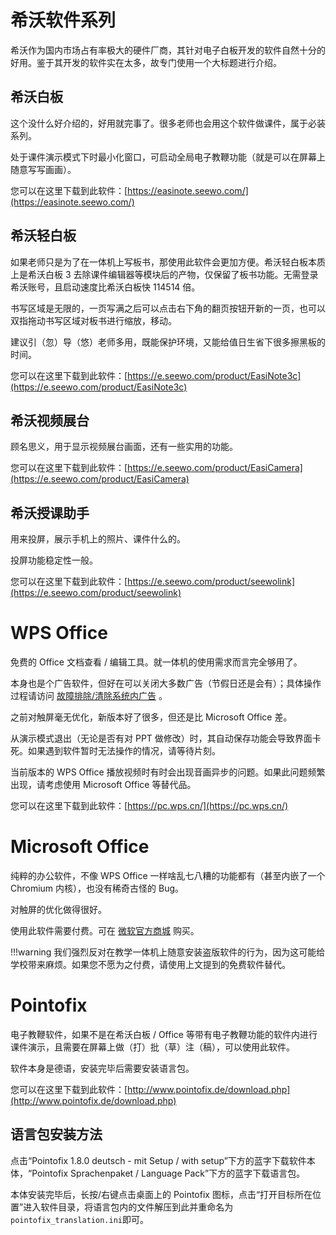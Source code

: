 # 希沃软件系列
希沃作为国内市场占有率极大的硬件厂商，其针对电子白板开发的软件自然十分的好用。鉴于其开发的软件实在太多，故专门使用一个大标题进行介绍。

## 希沃白板
这个没什么好介绍的，好用就完事了。很多老师也会用这个软件做课件，属于必装系列。

处于课件演示模式下时最小化窗口，可启动全局电子教鞭功能（就是可以在屏幕上随意写写画画）。

您可以在这里下载到此软件：[https://easinote.seewo.com/](https://easinote.seewo.com/)

## 希沃轻白板
如果老师只是为了在一体机上写板书，那使用此软件会更加方便。希沃轻白板本质上是希沃白板 3 去除课件编辑器等模块后的产物，仅保留了板书功能。无需登录希沃账号，且启动速度比希沃白板快 114514 倍。

书写区域是无限的，一页写满之后可以点击右下角的翻页按钮开新的一页，也可以双指拖动书写区域对板书进行缩放，移动。

建议引（忽）导（悠）老师多用，既能保护环境，又能给值日生省下很多擦黑板的时间。

您可以在这里下载到此软件：[https://e.seewo.com/product/EasiNote3c](https://e.seewo.com/product/EasiNote3c)

## 希沃视频展台
顾名思义，用于显示视频展台画面，还有一些实用的功能。

您可以在这里下载到此软件：[https://e.seewo.com/product/EasiCamera](https://e.seewo.com/product/EasiCamera)

## 希沃授课助手
用来投屏，展示手机上的照片、课件什么的。

投屏功能稳定性一般。

您可以在这里下载到此软件：[https://e.seewo.com/product/seewolink](https://e.seewo.com/product/seewolink)

# WPS Office
免费的 Office 文档查看 / 编辑工具。就一体机的使用需求而言完全够用了。

本身也是个广告软件，但好在可以关闭大多数广告（节假日还是会有）；具体操作过程请访问 [故障排除/清除系统内广告](#) 。

之前对触屏毫无优化，新版本好了很多，但还是比 Microsoft Office 差。

从演示模式退出（无论是否有对 PPT 做修改）时，其自动保存功能会导致界面卡死。如果遇到软件暂时无法操作的情况，请等待片刻。

当前版本的  WPS Office 播放视频时有时会出现音画异步的问题。如果此问题频繁出现，请考虑使用 Microsoft Office 等替代品。

您可以在这里下载到此软件：[https://pc.wps.cn/](https://pc.wps.cn/)

# Microsoft Office
纯粹的办公软件，不像 WPS Office 一样啥乱七八糟的功能都有（甚至内嵌了一个 Chromium 内核），也没有稀奇古怪的 Bug。

对触屏的优化做得很好。

使用此软件需要付费。可在 [微软官方商城](https://www.microsoft.com/zh-cn/microsoft-365/buy/compare-all-microsoft-365-products) 购买。

!!!warning
	我们强烈反对在教学一体机上随意安装盗版软件的行为，因为这可能给学校带来麻烦。如果您不愿为之付费，请使用上文提到的免费软件替代。

# Pointofix
电子教鞭软件，如果不是在希沃白板 / Office 等带有电子教鞭功能的软件内进行课件演示，且需要在屏幕上做（打）批（草）注（稿），可以使用此软件。

软件本身是德语，安装完毕后需要安装语言包。

您可以在这里下载到此软件：[http://www.pointofix.de/download.php](http://www.pointofix.de/download.php)

## 语言包安装方法
点击“Pointofix 1.8.0 deutsch - mit Setup / with setup”下方的蓝字下载软件本体，“Pointofix Sprachenpaket / Language Pack”下方的蓝字下载语言包。

本体安装完毕后，长按/右键点击桌面上的 Pointofix 图标，点击“打开目标所在位置”进入软件目录，将语言包内的文件解压到此并重命名为`pointofix_translation.ini`即可。